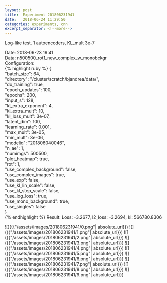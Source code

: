 ```yaml
---
layout: post
title:  Experiment 201806231941
date:   2018-06-24 11:29:50
categories: experiments, cnn
excerpt_separator: <!--more-->
---
```

Log-like test. 1 autoencoders, KL_mult 3e-7  

 <!--more-->
Date: 2018-06-23 19:41  
Data: n500500_rot1_new_complex_w_monobckgr  
Configuration:   
{% highlight ruby %}
{  
    "batch_size": 64,   
    "directory": "/cluster/scratch/bjandrea/data/",   
    "do_training": true,   
    "epoch_updates": 100,   
    "epochs": 200,   
    "input_s": 128,   
    "kl_extra_exponent": 4,   
    "kl_extra_mult": 10,   
    "kl_loss_mult": 3e-07,   
    "latent_dim": 100,   
    "learning_rate": 0.001,   
    "max_mult": 3e-05,   
    "min_mult": 3e-06,   
    "modelid": "201806040046",   
    "n_ae": 1,   
    "numimgs": 500500,   
    "plot_heatmap": true,   
    "rot": 1,   
    "use_complex_background": false,   
    "use_complex_images": true,   
    "use_exp": false,   
    "use_kl_lin_scale": false,   
    "use_kl_step_scale": false,   
    "use_log_loss": true,   
    "use_mono_background": true,   
    "use_singles": false  
}  
{% endhighlight %}
Result: Loss: -3.2677, l2_loss: -3.2694, kl: 566780.8306  

![]({{"/assets/images/201806231941/0.png"| absolute_url}})
![]({{"/assets/images/201806231941/1.png"| absolute_url}})
![]({{"/assets/images/201806231941/2.png"| absolute_url}})
![]({{"/assets/images/201806231941/3.png"| absolute_url}})
![]({{"/assets/images/201806231941/4.png"| absolute_url}})
![]({{"/assets/images/201806231941/5.png"| absolute_url}})
![]({{"/assets/images/201806231941/6.png"| absolute_url}})
![]({{"/assets/images/201806231941/7.png"| absolute_url}})
![]({{"/assets/images/201806231941/8.png"| absolute_url}})
![]({{"/assets/images/201806231941/9.png"| absolute_url}})
